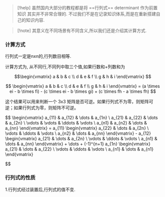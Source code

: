 
>[!help] 虽然国内大部分的教程都是将 ==行列式== determinant 作为前置知识 
>其实并不非常合理的. 不过我们不是在记录知识体系,而是在重新搭建自己的知识内容. 
>

>[!note] 其意义在不同场景有不同含义,所以我们还是介绍其计算方式.

### 计算方式

行列式一定是nxn的,行列数目相等. 

计算方式为, 从不同行,不同列中取三个值,如果行数和+列数和为

$$\begin{vmatrix}
a & b & c \\
d & e & f \\
g & h & i
\end{vmatrix}
$$


$$
 \begin{vmatrix}
a & b & c \\
d & e & f \\
g & h & i
\end{vmatrix} = (a \times ei - b \times fi) - (c \times ei - b \times gi) + (c \times fh - a \times fh)
$$

这个结果可以用来判断一个 3x3 矩阵是否可逆。如果行列式不为零，则矩阵可逆；如果行列式为零，则矩阵不可逆。


$$
\begin{vmatrix}
a_{11} & a_{12} & \dots & a_{1n} \\
a_{21} & a_{22} & \dots & a_{2n} \\
\vdots & \vdots & \ddots & \vdots \\
a_{n1} & a_{n2} & \dots & a_{nn}
\end{vmatrix} = a_{11} \begin{vmatrix}
a_{22} & \dots & a_{2n} \\
\vdots & \ddots & \vdots \\
a_{n2} & \dots & a_{nn}
\end{vmatrix} - a_{12} \begin{vmatrix}
a_{21} & \dots & a_{2n} \\
\vdots & \ddots & \vdots \\
a_{n1} & \dots & a_{nn}
\end{vmatrix} + \dots + (-1)^{n+1} a_{1n} \begin{vmatrix}
a_{21} & \dots & a_{22} \\
\vdots & \ddots & \vdots \\
a_{n1} & \dots & a_{n1}
\end{vmatrix}

$$


### 行列式的性质 

1.行列式经过装置后,行列式的值不变. 

